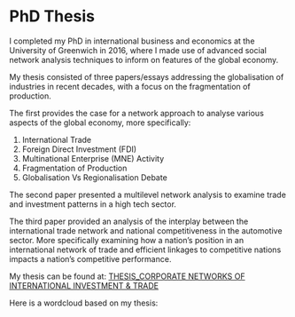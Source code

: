 # PhD Thesis
I completed my PhD in international business and economics at the University of Greenwich in 2016, where I made use of advanced social network analysis techniques to inform on features of the global economy.

My thesis consisted of three papers/essays addressing the globalisation of industries in recent decades, with a focus on the fragmentation of production.

The first provides the case for a network approach to analyse various aspects of the global economy, more specifically:

1. International Trade
2. Foreign Direct Investment (FDI)
3. Multinational Enterprise (MNE) Activity
4. Fragmentation of Production
5. Globalisation Vs Regionalisation Debate

The second paper presented a multilevel network analysis to examine trade and investment patterns in a high tech sector.  

The third paper provided an analysis of the interplay between the international trade network and national competitiveness in the automotive sector. More specifically examining how a nation’s position in an international network of trade and efficient linkages to competitive nations impacts a nation’s competitive performance.  

My thesis can be found at:
[THESIS_CORPORATE NETWORKS OF INTERNATIONAL INVESTMENT & TRADE](https://www.researchgate.net/publication/319876899_Corporate_networks_of_international_investment_and_trade)

Here is a wordcloud based on my thesis:
